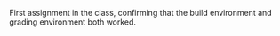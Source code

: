 First assignment in the class, confirming that the build environment and grading environment both worked.
